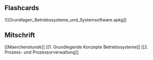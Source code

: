 ## Flashcards
![[Grundlagen_Betriebssysteme_und_Systemsoftware.apkg]]
## Mitschrift
[[Maerchenstunde]]
[[1. Grundlegende Konzepte Betriebssysteme]]
[[2. Prozess- und Prozessorverwaltung]]
